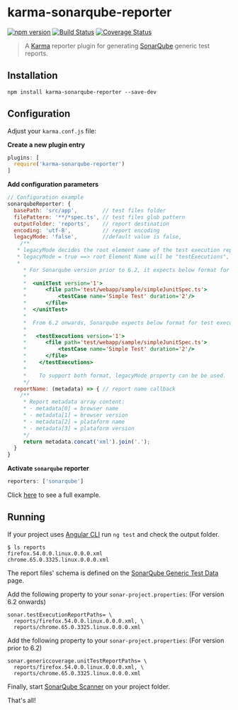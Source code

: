 # karma-sonarqube-reporter
[![npm version](https://img.shields.io/npm/v/karma-sonarqube-reporter.svg?style=flat-square)](https://www.npmjs.com/package/karma-sonarqube-reporter)
[![Build Status](https://travis-ci.org/fadc80/karma-sonarqube-reporter.svg?branch=master)](https://travis-ci.org/fadc80/karma-sonarqube-reporter)
[![Coverage Status](https://coveralls.io/repos/github/fadc80/karma-sonarqube-reporter/badge.svg?branch=master)](https://coveralls.io/github/fadc80/karma-sonarqube-reporter?branch=master)  

> A [Karma][1] reporter plugin for generating [SonarQube][2] generic test reports.

## Installation

`npm install karma-sonarqube-reporter --save-dev`

## Configuration

Adjust your `karma.conf.js` file:

**Create a new plugin entry**

```typescript
plugins: [
  require('karma-sonarqube-reporter')
]
```

**Add configuration parameters**

```javascript
// Configuration example
sonarqubeReporter: {
  basePath: 'src/app',        // test files folder
  filePattern: '**/*spec.ts', // test files glob pattern
  outputFolder: 'reports',    // report destination
  encoding: 'utf-8',          // report encoding
  legacyMode: 'false',        //default value is false, 
	/**
   * legacyMode decides the root element name of the test execution report xml, 
   * legacyMode = true ==> root Element Name will be "testExecutions", legacyMode = false ==> root Element Name will be "unitTest"
   *
	 * For Sonarqube version prior to 6.2, it expects below format for test execution report
	 * 
	 *  <unitTest version='1'>
	 *      <file path='test/webapp/sample/simpleJunitSpec.ts'>
	 *          <testCase name='Simple Test' duration='2'/>
	 *      </file>
	 *  </unitTest>
	 *
	 *  From 6.2 onwards, Sonarqube expects below format for test execution report
	 *
	 *   <testExecutions version='1'>
	 *      <file path='test/webapp/sample/simpleJunitSpec.ts'>
	 *          <testCase name='Simple Test' duration='2'/>
	 *      </file>
	 *    </testExecutions>
	 *
	 *    To support both format, legacyMode property can be be used.
	 */ 
  reportName: (metadata) => { // report name callback
    /**
     * Report metadata array content:
     * - metadata[0] = browser name
     * - metadata[1] = browser version
     * - metadata[2] = plataform name
     * - metadata[3] = plataform version
     */
     return metadata.concat('xml').join('.');
  }
}
```

**Activate `sonarqube` reporter**

```typescript
reporters: ['sonarqube']
```

Click [here][3] to see a full example.


## Running

If your project uses [Angular CLI][4] run `ng test` and check the output folder.

```command
$ ls reports
firefox.54.0.0.linux.0.0.0.xml
chrome.65.0.3325.linux.0.0.0.xml
```
The report files' schema is defined on the [SonarQube Generic Test Data][5] page.

Add the following property to your `sonar-project.properties`: (For version 6.2 onwards)

```
sonar.testExecutionReportPaths= \
  reports/firefox.54.0.0.linux.0.0.0.xml, \
  reports/chrome.65.0.3325.linux.0.0.0.xml
```

Add the following property to your `sonar-project.properties`: (For version prior to 6.2)

```
sonar.genericcoverage.unitTestReportPaths= \
  reports/firefox.54.0.0.linux.0.0.0.xml, \
  reports/chrome.65.0.3325.linux.0.0.0.xml
```


Finally, start [SonarQube Scanner][6] on your project folder.

That's all!

[1]: https://karma-runner.github.io/2.0/index.html
[2]: https://www.sonarqube.org/
[3]: https://github.com/fadc80/karma-sonarqube-reporter/blob/master/karma.conf.js
[4]: https://github.com/angular/angular-cli
[5]: https://docs.sonarqube.org/display/SONAR/Generic+Test+Data#GenericTestData-GenericExecution
[6]: https://docs.sonarqube.org/display/SCAN/Analyzing+with+SonarQube+Scanner
